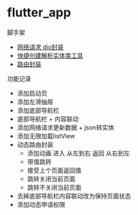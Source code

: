 # flutter_app

脚手架

- [网络请求 dio封装](https://github.com/pengMaster/flutter_app/blob/master/lib/api/net_utils.dart)
- [快捷创建解析实体类工具](https://github.com/zhangruiyu/FlutterJsonBeanFactory)
- [路由封装](https://github.com/pengMaster/flutter_app/blob/master/lib/utils/route_util.dart)


功能记录

- 添加启动页
- 添加左滑抽屉
- 添加底部导航栏
- 底部导航栏 + 内容联动
- 添加网络请求更新数据 + json转实体
- 添加无限加载listView
- 动态路由封装
  - 添加动画 进入 从左到右 返回 从右到左
  - 带值跳转
  - 接受上个页面返回值
  - 跳转关闭当前页面
  - 跳转不关闭当前页面
- 去掉底部导航栏内容联动改为保持页面状态
- 添加动态申请权限



